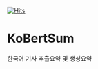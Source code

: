 [![Hits](https://hits.seeyoufarm.com/api/count/incr/badge.svg?url=https%3A%2F%2Fgithub.com%2Fhizieun&count_bg=%2300D6B3&title_bg=%23007BFF&icon=&icon_color=%23E7E7E7&title=hits&edge_flat=false)](https://hits.seeyoufarm.com)
# KoBertSum

한국어 기사 추출요약 및 생성요약
